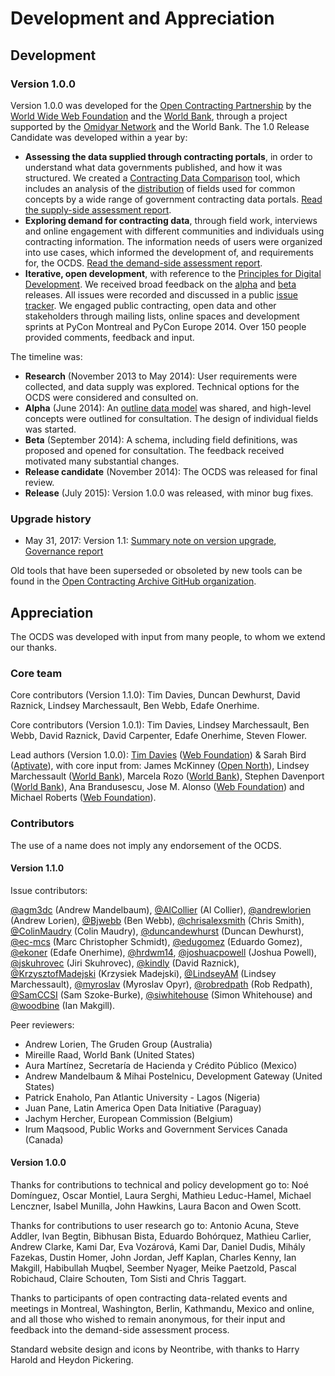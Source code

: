 # Development and Appreciation

## Development

### Version 1.0.0

Version 1.0.0 was developed for the [Open Contracting Partnership](https://www.open-contracting.org/) by the [World Wide Web Foundation](https://webfoundation.org/) and the [World Bank](https://www.worldbank.org/en/home), through a project supported by the [Omidyar Network](https://omidyar.com) and the World Bank. The 1.0 Release Candidate was developed within a year by:

* **Assessing the data supplied through contracting portals**, in order to understand what data governments published, and how it was structured. We created a [Contracting Data Comparison](https://ocds.open-contracting.org/opendatacomparison/) tool, which includes an analysis of the [distribution](https://ocds.open-contracting.org/opendatacomparison/datamap/) of fields used for common concepts by a wide range of government contracting data portals. [Read the supply-side assessment report](https://www.open-contracting.org/resources/supply-side-assessment-report/).
* **Exploring demand for contracting data**, through field work, interviews and online engagement with different communities and individuals using contracting information. The information needs of users were organized into use cases, which informed the development of, and requirements for, the OCDS. [Read the demand-side assessment report](https://www.open-contracting.org/resources/demand-side-assessment-report/).
* **Iterative, open development**, with reference to the [Principles for Digital Development](https://digitalprinciples.org/). We received broad feedback on the [alpha](https://standard.open-contracting.org/legacy/r/0__2__0/) and [beta](https://standard.open-contracting.org/legacy/r/0__3__2/) releases. All issues were recorded and discussed in a public [issue tracker](https://github.com/open-contracting/standard/issues). We engaged public contracting, open data and other stakeholders through mailing lists, online spaces and development sprints at PyCon Montreal and PyCon Europe 2014. Over 150 people provided comments, feedback and input.

The timeline was:

* **Research** (November 2013 to May 2014): User requirements were collected, and data supply was explored. Technical options for the OCDS were considered and consulted on.
* **Alpha** (June 2014): An [outline data model](https://standard.open-contracting.org/legacy/r/0__2__0/) was shared, and high-level concepts were outlined for consultation. The design of individual fields was started.
* **Beta** (September 2014): A schema, including field definitions, was proposed and opened for consultation. The feedback received motivated many substantial changes.
* **Release candidate** (November 2014): The OCDS was released for final review.
* **Release** (July 2015): Version 1.0.0 was released, with minor bug fixes.

### Upgrade history

* May 31, 2017: Version 1.1: [Summary note on version upgrade](https://www.open-contracting.org/resources/ocds-1-1-summary-note-version-upgrade/), [Governance report](https://docs.google.com/document/d/1mpLX7R9S_DyPTPZFtoAh0Gt0IHZLDt4WZbM-nzy8xUY/edit)

Old tools that have been superseded or obsoleted by new tools can be found in the [Open Contracting Archive GitHub organization](https://github.com/open-contracting-archive).

## Appreciation

The OCDS was developed with input from many people, to whom we extend our thanks.

### Core team

Core contributors (Version 1.1.0): Tim Davies, Duncan Dewhurst, David Raznick, Lindsey Marchessault, Ben Webb, Edafe Onerhime.

Core contributors (Version 1.0.1): Tim Davies, Lindsey Marchessault, Ben Webb, David Raznick, David Carpenter, Edafe Onerhime, Steven Flower.

Lead authors (Version 1.0.0): [Tim Davies](https://www.timdavies.org.uk) ([Web Foundation](https://webfoundation.org)) & Sarah Bird ([Aptivate](http://aptivate.org)), with core input from: James McKinney ([Open North](https://opennorth.ca/)), Lindsey Marchessault ([World Bank](https://www.worldbank.org/en/home)), Marcela Rozo ([World Bank](https://www.worldbank.org/en/home)), Stephen Davenport ([World Bank](https://www.worldbank.org/en/home)), Ana Brandusescu, Jose M. Alonso ([Web Foundation](https://webfoundation.org)) and Michael Roberts ([Web Foundation](https://webfoundation.org)).

### Contributors

The use of a name does not imply any endorsement of the OCDS.

#### Version 1.1.0

Issue contributors:

[@agm3dc](https://github.com/agm3dc) (Andrew
Mandelbaum), [@AlCollier](https://github.com/AlCollier) (Al Collier), [@andrewlorien](https://github.com/andrewlorien) (Andrew Lorien), [@Bjwebb](https://github.com/Bjwebb) (Ben Webb), [@chrisalexsmith](https://github.com/chrisalexsmith) (Chris Smith), [@ColinMaudry](https://github.com/ColinMaudry) (Colin Maudry), [@duncandewhurst](https://github.com/duncandewhurst) (Duncan Dewhurst), [@ec-mcs](https://github.com/ec-mcs) (Marc Christopher Schmidt), [@edugomez](https://github.com/edugomez) (Eduardo Gomez), [@ekoner](https://github.com/ekoner) (Edafe Onerhime), [@hrdwm14](https://github.com/hrdwm14), [@joshuacpowell](https://github.com/joshuacpowell) (Joshua Powell), [@jskuhrovec](https://github.com/jskuhrovec) (Jiri Skuhrovec), [@kindly](https://github.com/kindly) (David Raznick), [@KrzysztofMadejski](https://github.com/KrzysztofMadejski) (Krzysiek Madejski), [@LindseyAM](https://github.com/LindseyAM) (Lindsey Marchessault), [@myroslav](https://github.com/myroslav) (Myroslav Opyr), [@robredpath](https://github.com/robredpath) (Rob Redpath), [@SamCCSI](https://github.com/SamCCSI) (Sam
Szoke-Burke), [@siwhitehouse](https://github.com/siwhitehouse) (Simon Whitehouse) and [@woodbine](https://github.com/woodbine) (Ian Makgill).

Peer reviewers:

* Andrew Lorien, The Gruden Group (Australia)
* Mireille Raad, World Bank (United States)
* Aura Martínez, Secretaría de Hacienda y Crédito Público (Mexico)
* Andrew Mandelbaum & Mihai Postelnicu, Development Gateway (United States)
* Patrick Enaholo, Pan Atlantic University - Lagos (Nigeria)
* Juan Pane, Latin America Open Data Initiative (Paraguay)
* Jachym Hercher, European Commission (Belgium)
* Irum Maqsood, Public Works and Government Services Canada (Canada)

#### Version 1.0.0

Thanks for contributions to technical and policy development go to: Noé Domínguez, Oscar Montiel, Laura Serghi, Mathieu Leduc-Hamel, Michael Lenczner, Isabel Munilla, John Hawkins, Laura Bacon and Owen Scott.

Thanks for contributions to user research go to: Antonio Acuna, Steve Addler, Ivan Begtin, Bibhusan Bista, Eduardo Bohórquez, Mathieu Carlier, Andrew Clarke, Kami Dar, Eva Vozárová, Kami Dar, Daniel Dudis, Mihály Fazekas, Dustin Homer, John Jordan, Jeff Kaplan, Charles Kenny, Ian Makgill, Habibullah Muqbel, Seember Nyager, Meike Paetzold, Pascal Robichaud, Claire Schouten, Tom Sisti and Chris Taggart.

Thanks to participants of open contracting data-related events and meetings in Montreal, Washington, Berlin, Kathmandu, Mexico and online, and all those who wished to remain anonymous, for their input and feedback into the demand-side assessment process.

Standard website design and icons by Neontribe, with thanks to Harry Harold and Heydon Pickering.
